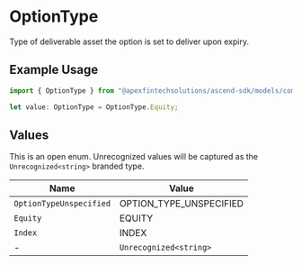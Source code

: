# OptionType

Type of deliverable asset the option is set to deliver upon expiry.

## Example Usage

```typescript
import { OptionType } from "@apexfintechsolutions/ascend-sdk/models/components";

let value: OptionType = OptionType.Equity;
```

## Values

This is an open enum. Unrecognized values will be captured as the `Unrecognized<string>` branded type.

| Name                    | Value                   |
| ----------------------- | ----------------------- |
| `OptionTypeUnspecified` | OPTION_TYPE_UNSPECIFIED |
| `Equity`                | EQUITY                  |
| `Index`                 | INDEX                   |
| -                       | `Unrecognized<string>`  |